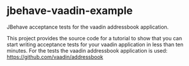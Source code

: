 # jbehave-vaadin-example
JBehave acceptance tests for the vaadin addressbook application.

This project provides the source code for a tutorial to show that you can start writing acceptance tests for your vaadin application in less than ten minutes.
For the tests the vaadin addressbook application is used: https://github.com/vaadin/addressbook
